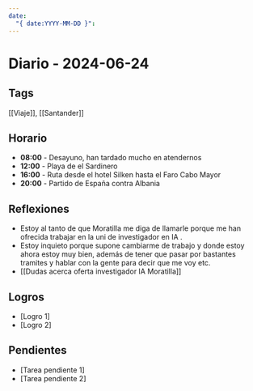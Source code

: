 ```yaml
---
date:
  "{ date:YYYY-MM-DD }":
---
```


# Diario - 2024-06-24
## Tags

[[Viaje]], [[Santander]]
## Horario

- **08:00** - Desayuno, han tardado mucho en atendernos
- **12:00** - Playa de el Sardinero
- **16:00** - Ruta desde el hotel Silken hasta el Faro Cabo Mayor 
- **20:00** - Partido de España contra Albania

## Reflexiones

- Estoy al tanto de que Moratilla me diga de llamarle porque me han ofrecida trabajar en la uni de investigador en IA .
- Estoy inquieto porque supone cambiarme de trabajo y donde estoy ahora estoy muy bien, además de tener que pasar por bastantes tramites y hablar con la gente para decir que me voy etc.
- [[Dudas acerca oferta investigador IA Moratilla]]

## Logros

- [Logro 1]
- [Logro 2]

## Pendientes

- [Tarea pendiente 1]
- [Tarea pendiente 2]